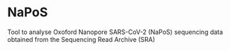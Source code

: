 # NaPoS

Tool to analyse Oxoford Nanopore SARS-CoV-2 (NaPoS) sequencing data obtained from the Sequencing Read Archive (SRA) 

